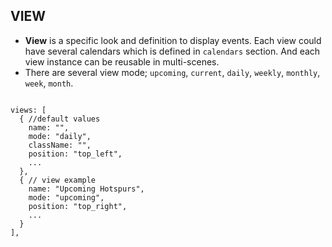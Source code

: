 ## VIEW
- **View** is a specific look and definition to display events. Each view could have several calendars which is defined in `calendars` section. And each view instance can be reusable in multi-scenes.
- There are several view mode; `upcoming`, `current`, `daily`, `weekly`, `monthly`, `week`, `month`. 

```

views: [
  { //default values
    name: "", 
    mode: "daily",
    className: "",
    position: "top_left",
    ...
  },
  { // view example
    name: "Upcoming Hotspurs",
    mode: "upcoming",
    position: "top_right",
    ...
  }
],

```